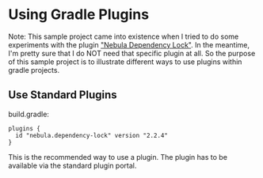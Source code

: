 Using Gradle Plugins
====================

Note: This sample project came into existence when
I tried to do some experiments with the plugin ["Nebula Dependency Lock"](https://plugins.gradle.org/plugin/nebula.dependency-lock).
In the meantime, I'm pretty sure that I do NOT need that specific plugin at
all. So the purpose of this sample project is to illustrate different ways to use
plugins within gradle projects.

Use Standard Plugins
--------------------

build.gradle:

```
plugins {
  id "nebula.dependency-lock" version "2.2.4"
}
```

This is the recommended way to use a plugin. The plugin has to be available
via the standard plugin portal.
